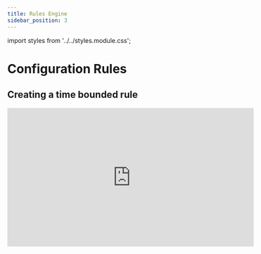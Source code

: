 ```yaml
---
title: Rules Engine
sidebar_position: 3
---
```


import styles from '../../styles.module.css';

# Configuration Rules

## Creating a time bounded rule

<iframe width="560" height="315" src="https://www.youtube.com/embed/JXQc_pcd-sE?si=hGF93YlPlbaeNHLN" title="YouTube video player" frameborder="0" allow="accelerometer; autoplay; clipboard-write; encrypted-media; gyroscope; picture-in-picture; web-share" allowfullscreen></iframe>

